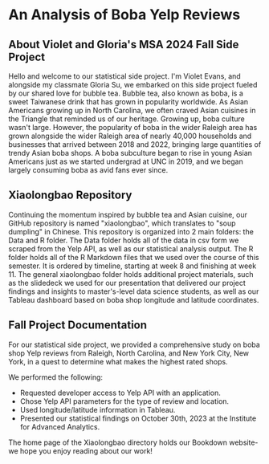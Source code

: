 # An Analysis of Boba Yelp Reviews
## About Violet and Gloria's MSA 2024 Fall Side Project
Hello and welcome to our statistical side project. I'm Violet Evans, and alongside my classmate Gloria Su, we embarked on this side project fueled by our shared love for bubble tea. Bubble tea, also known as boba, is a sweet Taiwanese drink that has grown in popularity worldwide.  As Asian Americans growing up in North Carolina, we often craved Asian cuisines in the Triangle that reminded us of our heritage. Growing up, boba culture wasn't large. However, the popularity of boba in the wider Raleigh area has grown alongside the wider Raleigh area of nearly 40,000 households and businesses that arrived between 2018 and 2022, bringing large quantities of trendy Asian boba shops.  A boba subculture began to rise in young Asian Americans just as we started undergrad at UNC in 2019, and we began largely consuming boba as avid fans ever since. 

## Xiaolongbao Repository
Continuing the momentum inspired by bubble tea and Asian cuisine, our GitHub repository is named "xiaolongbao", which translates to "soup dumpling" in Chinese. This repository is organized into 2 main folders: the Data and R folder. The Data folder holds all of the data in csv form we scraped from the Yelp API, as well as our statistical analysis output. The R folder holds all of the R Markdown files that we used over the course of this semester. It is ordered by timeline, starting at week 8 and finishing at week 11. The general xiaolongbao folder holds additional project materials, such as the slidedeck we used for our presentation that delivered our project findings and insights to master's-level data science students, as well as our Tableau dashboard based on boba shop longitude and latitude coordinates.

## Fall Project Documentation
For our statistical side project, we provided a comprehensive study on boba shop Yelp reviews from Raleigh, North Carolina, and New York City, New York, in a quest to determine what makes the highest rated shops.

We performed the following: 
- Requested developer access to Yelp API with an application.
- Chose Yelp API parameters for the type of review and location.
- Used longitude/latitude information in Tableau.
- Presented our statistical findings on October 30th, 2023 at the Institute for Advanced Analytics.
  
The home page of the Xiaolongbao directory holds our Bookdown website- we hope you enjoy reading about our work!
